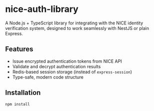 # nice-auth-library

A Node.js + TypeScript library for integrating with the NICE identity verification system, designed to work seamlessly with NestJS or plain Express.

## Features

- Issue encrypted authentication tokens from NICE API
- Validate and decrypt authentication results
- Redis-based session storage (instead of `express-session`)
- Type-safe, modern code structure

## Installation

```bash
npm install